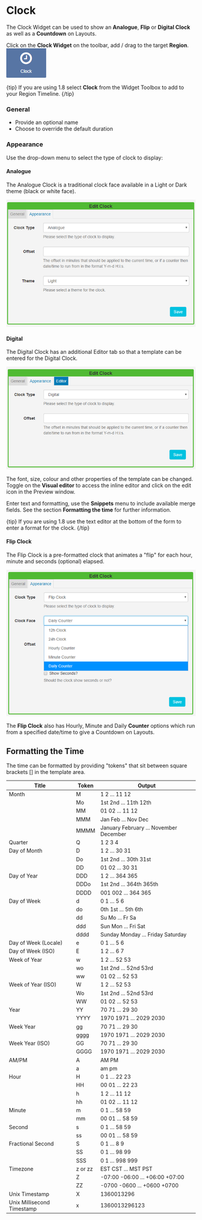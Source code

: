 <!--toc=widgets-->

# Clock

The Clock Widget can be used to show an **Analogue**, **Flip** or **Digital Clock** as well as a **Countdown** on Layouts.

Click on the **Clock Widget** on the toolbar,  add / drag to the target **Region**.  ![Clock Widget](img/v2_media_clock_widget.png)

{tip}
If you are using 1.8 select **Clock** from the Widget Toolbox to add to your Region Timeline.
{/tip}

### General

- Provide an optional name
- Choose to override the default duration

### Appearance

Use the drop-down menu to select the type of clock to display:

#### Analogue

The Analogue Clock is a traditional clock face available in a Light or Dark theme (black or white face).

![Add Analogue Clock](img/v2_media_clock_analogue.png)



#### Digital

The Digital Clock has an additional Editor tab so that a template can be entered for the Digital Clock. 

![Add Digital Clock](img/v2_media_clock_digital.png)

The font, size, colour and other properties of the template can be changed.  Toggle on the **Visual editor** to access the inline editor and click on the edit icon in the Preview window.

Enter text and formatting, use the **Snippets** menu to include available merge fields. See the section **Formatting the time** for further information.

{tip}
If you are using 1.8 use the text editor at the bottom of the form to enter a format for the clock.
{/tip}

#### Flip Clock

The Flip Clock is a pre-formatted clock that animates a "flip" for each hour, minute and seconds (optional) elapsed.

![Add Flip Clock](img/v2_media_clock_flip.png)



The **Flip Clock** also has Hourly, Minute and Daily **Counter** options which run from a specified date/time to give a Countdown on Layouts.

## Formatting the Time

The time can be formatted by providing "tokens" that sit between square brackets [] in the template area.

| Title                      | Token   | Output                                 |
| -------------------------- | ------- | -------------------------------------- |
| Month                      | M       | 1 2 ... 11 12                          |
|                            | Mo      | 1st 2nd ... 11th 12th                  |
|                            | MM      | 01 02 ... 11 12                        |
|                            | MMM     | Jan Feb ... Nov Dec                    |
|                            | MMMM    | January February ... November December |
| Quarter                    | Q       | 1 2 3 4                                |
| Day of Month               | D       | 1 2 ... 30 31                          |
|                            | Do      | 1st 2nd ... 30th 31st                  |
|                            | DD      | 01 02 ... 30 31                        |
| Day of Year                | DDD     | 1 2 ... 364 365                        |
|                            | DDDo    | 1st 2nd ... 364th 365th                |
|                            | DDDD    | 001 002 ... 364 365                    |
| Day of Week                | d       | 0 1 ... 5 6                            |
|                            | do      | 0th 1st ... 5th 6th                    |
|                            | dd      | Su Mo ... Fr Sa                        |
|                            | ddd     | Sun Mon ... Fri Sat                    |
|                            | dddd    | Sunday Monday ... Friday Saturday      |
| Day of Week (Locale)       | e       | 0 1 ... 5 6                            |
| Day of Week (ISO)          | E       | 1 2 ... 6 7                            |
| Week of Year               | w       | 1 2 ... 52 53                          |
|                            | wo      | 1st 2nd ... 52nd 53rd                  |
|                            | ww      | 01 02 ... 52 53                        |
| Week of Year (ISO)         | W       | 1 2 ... 52 53                          |
|                            | Wo      | 1st 2nd ... 52nd 53rd                  |
|                            | WW      | 01 02 ... 52 53                        |
| Year                       | YY      | 70 71 ... 29 30                        |
|                            | YYYY    | 1970 1971 ... 2029 2030                |
| Week Year                  | gg      | 70 71 ... 29 30                        |
|                            | gggg    | 1970 1971 ... 2029 2030                |
| Week Year (ISO)            | GG      | 70 71 ... 29 30                        |
|                            | GGGG    | 1970 1971 ... 2029 2030                |
| AM/PM                      | A       | AM PM                                  |
|                            | a       | am pm                                  |
| Hour                       | H       | 0 1 ... 22 23                          |
|                            | HH      | 00 01 ... 22 23                        |
|                            | h       | 1 2 ... 11 12                          |
|                            | hh      | 01 02 ... 11 12                        |
| Minute                     | m       | 0 1 ... 58 59                          |
|                            | mm      | 00 01 ... 58 59                        |
| Second                     | s       | 0 1 ... 58 59                          |
|                            | ss      | 00 01 ... 58 59                        |
| Fractional Second          | S       | 0 1 ... 8 9                            |
|                            | SS      | 0 1 ... 98 99                          |
|                            | SSS     | 0 1 ... 998 999                        |
| Timezone                   | z or zz | EST CST ... MST PST                    |
|                            | Z       | -07:00 -06:00 ... +06:00 +07:00        |
|                            | ZZ      | -0700 -0600 ... +0600 +0700            |
| Unix Timestamp             | X       | 1360013296                             |
| Unix Millisecond Timestamp | x       | 1360013296123                          |